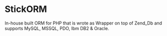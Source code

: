 StickORM
========

In-house built ORM for PHP that is wrote as Wrapper on top of Zend_Db and supports MySQL, MSSQL, PDO, Ibm DB2 &amp; Oracle.